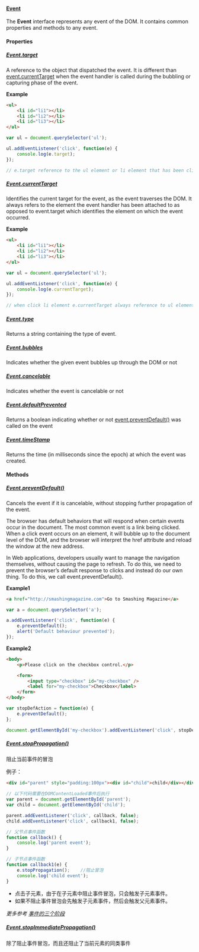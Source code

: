 #### [Event](https://developer.mozilla.org/en-US/docs/Web/API/Event)

The **Event** interface represents any event of the DOM. It contains common properties and methods to any event.

#### Properties

##### [Event.target](https://developer.mozilla.org/en-US/docs/Web/API/Event/target)

A reference to the object that dispatched the event. It is different than [event.currentTarget](https://developer.mozilla.org/en-US/docs/Web/API/Event/currentTarget) when the event handler is called during the bubbling or capturing phase of the event.

**Example**

```html
<ul>
    <li id="li1"></li>
    <li id="li2"></li>
    <li id="li3"></li>
</ul>
```

```javascript
var ul = document.querySelector('ul');

ul.addEventListener('click', function(e) {
    console.log(e.target);
});

// e.target reference to the ul element or li element that has been clicked(ul or li element)
```


##### [Event.currentTarget](https://developer.mozilla.org/en-US/docs/Web/API/Event/currentTarget)

Identifies the current target for the event, as the event traverses the DOM. It always refers to the element the event handler has been attached to as opposed to event.target which identifies the element on which the event occurred.

**Example**

```html
<ul>
    <li id="li1"></li>
    <li id="li2"></li>
    <li id="li3"></li>
</ul>
```

```javascript
var ul = document.querySelector('ul');

ul.addEventListener('click', function(e) {
    console.log(e.currentTarget);
});

// when click li element e.currentTarget always reference to ul element
```

##### [Event.type](https://developer.mozilla.org/en-US/docs/Web/API/Event/type)

Returns a string containing the type of event.

##### [Event.bubbles](https://developer.mozilla.org/en-US/docs/Web/API/Event/bubbles)

Indicates whether the given event bubbles up through the DOM or not

##### [Event.cancelable](https://developer.mozilla.org/en-US/docs/Web/API/Event/cancelable)

Indicates whether the event is cancelable or not

##### [Event.defaultPrevented](https://developer.mozilla.org/en-US/docs/Web/API/Event/defaultPrevented)

Returns a boolean indicating whether or not [event.preventDefault()](https://developer.mozilla.org/en-US/docs/Web/API/Event/preventDefault) was called on the event

##### [Event.timeStamp](https://developer.mozilla.org/en-US/docs/Web/API/Event/timeStamp)

Returns the time (in milliseconds since the epoch) at which the event was created.

#### Methods

##### [Event.preventDefault()](https://developer.mozilla.org/en-US/docs/Web/API/Event/preventDefault)

Cancels the event if it is cancelable, without stopping further propagation of the event.

The browser has default behaviors that will respond when certain events occur in the document. The most common event is a link being clicked. When a click event occurs on an <a> element, it will bubble up to the document level of the DOM, and the browser will interpret the href attribute and reload the window at the new address.

In Web applications, developers usually want to manage the navigation themselves, without causing the page to refresh. To do this, we need to prevent the browser’s default response to clicks and instead do our own thing. To do this, we call event.preventDefault().

**Example1**

```html
<a href="http://smashingmagazine.com">Go to Smashing Magazine</a>
```

```javascript
var a = document.querySelector('a');

a.addEventListener('click', function(e) {
    e.preventDefault();
    alert('Default behaviour prevented');
});
```

**Example2**

```html
<body>
    <p>Please click on the checkbox control.</p>

    <form>
        <input type="checkbox" id="my-checkbox" />
        <label for="my-checkbox">Checkbox</label>
    </form>
</body>
```

```javascript
var stopDefAction = function(e) {
    e.preventDefault();
};

document.getElementById('my-checkbox').addEventListener('click', stopDefAction, false);
```

##### [Event.stopPropagation()](https://developer.mozilla.org/en-US/docs/Web/API/Event/stopPropagation)

阻止当前事件的冒泡

例子：

```html
<div id="parent" style="padding:100px"><div id="child">child</div></div>
```

```javascript
// 以下代码需要在DOMContentLoaded事件后执行
var parent = document.getElementById('parent');
var child = document.getElementById('child');

parent.addEventListener('click', callback, false);
child.addEventListener('click', callback1, false);

// 父节点事件函数
function callback() {
    console.log('parent event');
}

// 子节点事件函数
function callback1(e) {
    e.stopPropagation();    //阻止冒泡
    console.log('child event');
}
```

* 点击子元素，由于在子元素中阻止事件冒泡，只会触发子元素事件。
* 如果不阻止事件冒泡会先触发子元素事件，然后会触发父元素事件。

*更多参考 [事件的三个阶段](https://github.com/ttian226/javascript-issues/blob/master/Event/Event%20Phases.md)*

##### [Event.stopImmediatePropagation()](https://developer.mozilla.org/en-US/docs/Web/API/Event/stopImmediatePropagation)

除了阻止事件冒泡，而且还阻止了当前元素的同类事件



